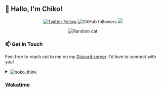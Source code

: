 ## 👋 Hallo, I'm Chiko!

<div align="center">

[![Twitter Follow](https://img.shields.io/twitter/follow/chikoxq?label=Follow)](https://twitter.com/intent/follow?screen_name=chikoxq)
![GitHub followers](https://img.shields.io/github/followers/chikof?label=Follow&style=social)
![](https://komarev.com/ghpvc/?username=chikof&color=blue)

</div>

<a href="https://cataas.com">
<img src="https://cataas.com/cat?type=square" align="right" width="300"alt="Random cat">
</a>

<div><picture><img src="https://raw.githubusercontent.com/carbon-language/carbon-lang/refs/heads/trunk/docs/images/bumper.png" alt=""></picture></div>

### 📫 Get in Touch
Feel free to reach out to me on my [Discord server](https://discord.gg/sejc7TnX6N). I'd love to connect with you!

<details>
<summary>
<img src="https://cdn3.emoji.gg/emojis/64203-noko-think.png" width="35px" height="35px" alt="noko_think" align="center">

### Wakatime
</summary>

<!--START_SECTION:waka-->
![Code Time](http://img.shields.io/badge/Code%20Time-2%2C354%20hrs%2018%20mins-blue)

![Profile Views](http://img.shields.io/badge/Profile%20Views-0-blue)

![Lines of code](https://img.shields.io/badge/From%20Hello%20World%20I%27ve%20Written-9.5%20million%20lines%20of%20code-blue)

**🐱 My GitHub Data** 

> 📦 104.9 kB Used in GitHub's Storage 
 > 
> 🏆 314 Contributions in the Year 2025
 > 
> 💼 Opted to Hire
 > 
> 📜 40 Public Repositories 
 > 
> 🔑 33 Private Repositories 
 > 
**I'm a Night 🦉** 

```text
🌞 Morning                927 commits         █░░░░░░░░░░░░░░░░░░░░░░░░   05.18 % 
🌆 Daytime                5649 commits        ████████░░░░░░░░░░░░░░░░░   31.54 % 
🌃 Evening                8439 commits        ████████████░░░░░░░░░░░░░   47.11 % 
🌙 Night                  2897 commits        ████░░░░░░░░░░░░░░░░░░░░░   16.17 % 
```
📅 **I'm Most Productive on Sunday** 

```text
Monday                   2066 commits        ███░░░░░░░░░░░░░░░░░░░░░░   11.53 % 
Tuesday                  1262 commits        ██░░░░░░░░░░░░░░░░░░░░░░░   07.05 % 
Wednesday                2490 commits        ███░░░░░░░░░░░░░░░░░░░░░░   13.90 % 
Thursday                 2596 commits        ████░░░░░░░░░░░░░░░░░░░░░   14.49 % 
Friday                   3362 commits        █████░░░░░░░░░░░░░░░░░░░░   18.77 % 
Saturday                 2375 commits        ███░░░░░░░░░░░░░░░░░░░░░░   13.26 % 
Sunday                   3761 commits        █████░░░░░░░░░░░░░░░░░░░░   21.00 % 
```


📊 **This Week I Spent My Time On** 

```text
🕑︎ Time Zone: Europe/London

💬 Programming Languages: 
Svelte                   3 hrs 28 mins       ███████████████░░░░░░░░░░   58.16 % 
TypeScript               43 mins             ███░░░░░░░░░░░░░░░░░░░░░░   12.16 % 
Nix                      35 mins             ██░░░░░░░░░░░░░░░░░░░░░░░   09.86 % 
JSON                     33 mins             ██░░░░░░░░░░░░░░░░░░░░░░░   09.19 % 
CSS                      9 mins              █░░░░░░░░░░░░░░░░░░░░░░░░   02.55 % 

🔥 Editors: 
Neovim                   5 hrs 59 mins       █████████████████████████   100.00 % 

💻 Operating System: 
Linux                    5 hrs 59 mins       █████████████████████████   100.00 % 
```

**I Mostly Code in TypeScript** 

```text
TypeScript               32 repos            ██████████░░░░░░░░░░░░░░░   40.00 % 
Rust                     29 repos            █████████░░░░░░░░░░░░░░░░   36.25 % 
Nix                      6 repos             ██░░░░░░░░░░░░░░░░░░░░░░░   07.50 % 
Lua                      3 repos             █░░░░░░░░░░░░░░░░░░░░░░░░   03.75 % 
CSS                      1 repo              ░░░░░░░░░░░░░░░░░░░░░░░░░   01.25 % 
```




 Last Updated on 17/06/2025 01:09:46 UTC
<!--END_SECTION:waka-->

</details>

<!--
<p align="center">
     <a href="https://discord.gg/HhybNhchcC"><img src="https://invidget.switchblade.xyz/sejc7TnX6N" align="center" ><a>
</p> 
-->
